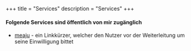 +++
title = "Services"
description = "Services"
+++

#### Folgende Services sind öffentlich von mir zugänglich

* [meaju](https://meaju.de) - ein Linkkürzer, welcher den Nutzer vor der Weiterleitung um seine Einwilligung bittet

##
##


